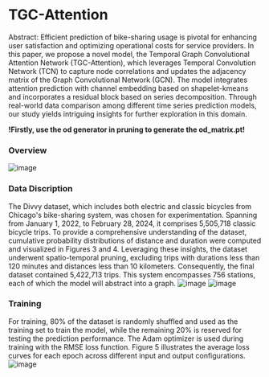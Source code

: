 # TGC-Attention
Abstract: Efficient prediction of bike-sharing usage is pivotal for enhancing user satisfaction and optimizing operational costs for service providers. In this paper, we propose a novel model, the Temporal Graph Convolutional Attention Network (TGC-Attention), which leverages Temporal Convolution Network (TCN) to capture node correlations and updates the adjacency matrix of the Graph Convolutional Network (GCN). The model integrates attention prediction with channel embedding based on shapelet-kmeans and incorporates a residual block based on series decomposition. Through real-world data comparison among different time series prediction models, our study yields intriguing insights for further exploration in this domain.

**!Firstly, use the od generator in pruning to generate the od_matrix.pt!**

### Overview
![image](https://github.com/GhazziWang/TGC-Attention/assets/49545379/1cabac85-a07e-4e7d-be8b-aa867ad0be71)
### Data Discription
The Divvy dataset, which includes both electric and classic bicycles from Chicago's bike-sharing system, was chosen for experimentation. Spanning from January 1, 2022, to February 28, 2024, it comprises 5,505,718 classic bicycle trips. To provide a comprehensive understanding of the dataset, cumulative probability distributions of distance and duration were computed and visualized in Figures 3 and 4. Leveraging these insights, the dataset underwent spatio-temporal pruning, excluding trips with durations less than 120 minutes and distances less than 10 kilometers. Consequently, the final dataset contained 5,422,713 trips. This system encompasses 756 stations, each of which the model will abstract into a graph.
![image](https://github.com/GhazziWang/TGC-Attention/assets/49545379/da4f326e-dda6-4d6b-849f-614d213679da)
![image](https://github.com/GhazziWang/TGC-Attention/assets/49545379/a73256dc-f897-43e5-b4ff-bd5b70f05f93)
### Training
For training, 80% of the dataset is randomly shuffled and used as the training set to train the model, while the remaining 20% is reserved for testing the prediction performance. The Adam optimizer is used during training with the RMSE loss function. Figure 5 illustrates the average loss curves for each epoch across different input and output configurations. 
![image](https://github.com/GhazziWang/TGC-Attention/assets/49545379/a6ee1830-70ff-4de1-8d8c-0e81b1b49dd4)
